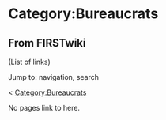 # Category:Bureaucrats

## From FIRSTwiki

(List of links)

Jump to: navigation, search

< [Category:Bureaucrats](/index.php?title=Category:Bureaucrats&redirect=no "Category:Bureaucrats")

No pages link to here.
